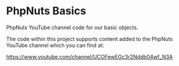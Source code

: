 # PhpNuts Basics
PhpNuts YouTube channel code for our basic objects.

The code within this project supports content added 
to the PhpNuts YouTube channel which you can find at:

https://www.youtube.com/channel/UCOFewEGc3r2Nddb04wf_N3A


